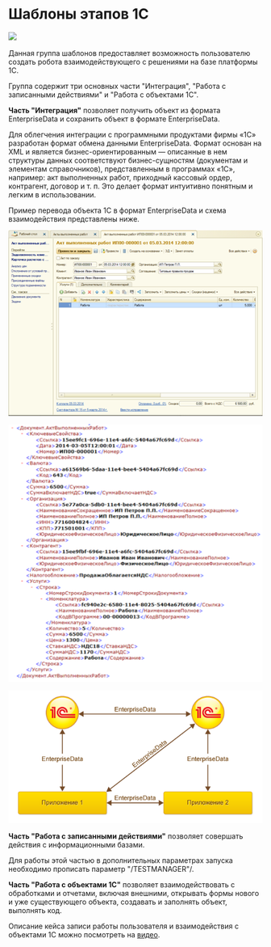 # Шаблоны этапов 1С

![](../../.gitbook/assets/Логотип\_компании\_«1С».png)

Данная группа шаблонов предоставляет возможность пользователю создать робота взаимодействующего с решениями на базе платформы 1С.

Группа содержит три основных части "Интеграция", "Работа с записанными действиями" и "Работа с объектами 1С".

**Часть "Интеграция"** позволяет получить объект из формата EnterpriseData и сохранить объект в формате EnterpriseData.

Для облегчения интеграции с программными продуктами фирмы «1С» разработан формат обмена данными EnterpriseData. Формат основан на XML и является бизнес-ориентированным — описанные в нем структуры данных соответствуют бизнес-сущностям (документам и элементам справочников), представленным в программах «1С», например: акт выполненных работ, приходный кассовый ордер, контрагент, договор и т. п. Это делает формат интуитивно понятным и легким в использовании.

Пример перевода объекта 1С в формат EnterpriseData и схема взаимодействия представлены ниже.

![](<../../.gitbook/assets/image (32).png>)

![](<../../.gitbook/assets/image (33).png>)



![](<../../.gitbook/assets/image (34).png>)

**Часть "Работа с записанными действиями"** позволяет совершать действия с информационными базами.

Для работы этой частью в дополнительных параметрах запуска необходимо прописать параметр "/TESTMANAGER"/.

**Часть "Работа с объектами 1С"** позволяет взаимодействовать с обработками и отчетами, включая внешними, открывать формы нового и уже существующего объекта, создавать и заполнять объект, выполнять код.

Описание кейса записи работы пользователя и взаимодействия с объектами 1С можно посмотреть на [видео](https://youtu.be/ZsuN2km2mf8).
